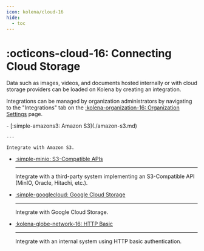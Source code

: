 ```yaml
---
icon: kolena/cloud-16
hide:
  - toc
---
```


# :octicons-cloud-16: Connecting Cloud Storage

Data such as images, videos, and documents hosted internally or with cloud storage providers can be loaded on Kolena by
creating an integration.

Integrations can be managed by organization administrators by navigating to the "Integrations" tab on the
[:kolena-organization-16: Organization Settings](https://app.kolena.io/redirect/organization?tab=integrations) page.

<div class="grid cards" markdown>
- [:simple-amazons3: Amazon S3](./amazon-s3.md)

    ---

    Integrate with Amazon S3.

- [:simple-minio: S3-Compatible APIs](./s3-compatible.md)

    ---

    Integrate with a third-party system implementing an S3-Compatible API (MinIO, Oracle, Hitachi, etc.).

- [:simple-googlecloud: Google Cloud Storage](./google-cloud-storage.md)

    ---

    Integrate with Google Cloud Storage.

- [:kolena-globe-network-16: HTTP Basic](./http-basic.md)

    ---

    Integrate with an internal system using HTTP basic authentication.

</div>
